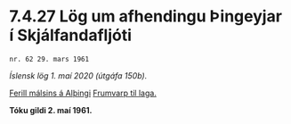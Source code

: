 # 7.4.27 Lög um afhendingu Þingeyjar í Skjálfandafljóti

`nr. 62 29. mars 1961`

_Íslensk lög 1. maí 2020 (útgáfa 150b)._

[Ferill málsins á Alþingi](https://www.althingi.is/thingstorf/thingmalalistar-eftir-thingum/ferill/?ltg=81&mnr=182)
[Frumvarp til laga.](https://www.althingi.is/altext/81/s/pdf/0345.pdf)

**Tóku gildi 2. maí 1961.**

